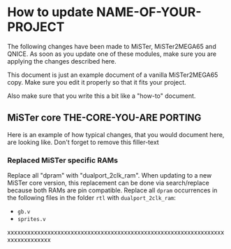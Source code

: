 How to update NAME-OF-YOUR-PROJECT
==================================

The following changes have been made to MiSTer, MiSTer2MEGA65 and QNICE.
As soon as you update one of these modules, make sure you are applying the
changes described here.

This document is just an example document of a vanilla MiSTer2MEGA65 copy.
Make sure you edit it properly so that it fits your project.

Also make sure that you write this a bit like a "how-to" document.

MiSTer core THE-CORE-YOU-ARE PORTING
------------------------------------

Here is an example of how typical changes, that you would document here,
are looking like. Don't forget to remove this filler-text

### Replaced MiSTer specific RAMs

Replace all "dpram" with "dualport_2clk_ram". When updating to a new MiSTer
core version, this replacement can be done via search/replace because both
RAMs are pin compatible. Replace all `dpram` occurrences in the following
files in the folder `rtl` with `dualport_2clk_ram`:

* `gb.v`
* `sprites.v`


xxxxxxxxxxxxxxxxxxxxxxxxxxxxxxxxxxxxxxxxxxxxxxxxxxxxxxxxxxxxxxxxxxxxxxxxxxxxxx
